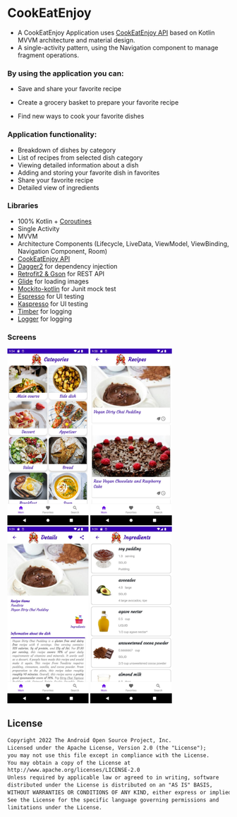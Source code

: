 # CookEatEnjoy

* A CookEatEnjoy Application uses [CookEatEnjoy API](https://spoonacular.com/) based on Kotlin MVVM architecture and material design.
* A single-activity pattern, using the Navigation component to manage fragment operations.

### By using the application you can:

- Save and share your favorite recipe

- Create a grocery basket to prepare your favorite recipe

- Find new ways to cook your favorite dishes

### Application functionality:
- Breakdown of dishes by category
- List of recipes from selected dish category
- Viewing detailed information about a dish
- Adding and storing your favorite dish in favorites
- Share your favorite recipe
- Detailed view of ingredients

### Libraries
- 100% Kotlin + [Coroutines](https://github.com/Kotlin/kotlinx.coroutines)
- Single Activity
- MVVM
- Architecture Components (Lifecycle, LiveData, ViewModel, ViewBinding, Navigation Component, Room)
- [CookEatEnjoy API](https://spoonacular.com/)
- [Dagger2](https://github.com/google/dagger) for dependency injection
- [Retrofit2 & Gson](https://github.com/square/retrofit) for REST API
- [Glide](https://github.com/bumptech/glide) for loading images
- [Mockito-kotlin](https://github.com/nhaarman/mockito-kotlin) for Junit mock test
- [Espresso](https://developer.android.com/training/testing/espresso) for UI testing
- [Kaspresso](https://github.com/KasperskyLab/Kaspresso) for UI testing
- [Timber](https://github.com/JakeWharton/timber) for logging
- [Logger](https://github.com/orhanobut/logger) for logging



### Screens

<p float="left">
  <img src="https://github.com/AGOBIKK/CookEatEnjoy/blob/develop/app/src/main/res/drawable/screenshot_categories.jpg" height="400" />

  <img src="https://github.com/AGOBIKK/CookEatEnjoy/blob/develop/app/src/main/res/drawable/screenshot_recipes.jpg" height="400" />

  <img src="https://github.com/AGOBIKK/CookEatEnjoy/blob/develop/app/src/main/res/drawable/screenshot_details.jpg" height="400" />

  <img src="https://github.com/AGOBIKK/CookEatEnjoy/blob/develop/app/src/main/res/drawable/screenshot_ingredients.jpg" height="400" />
</p>

## License
```xml
Copyright 2022 The Android Open Source Project, Inc.
Licensed under the Apache License, Version 2.0 (the "License");
you may not use this file except in compliance with the License.
You may obtain a copy of the License at
http://www.apache.org/licenses/LICENSE-2.0
Unless required by applicable law or agreed to in writing, software
distributed under the License is distributed on an "AS IS" BASIS,
WITHOUT WARRANTIES OR CONDITIONS OF ANY KIND, either express or implied.
See the License for the specific language governing permissions and
limitations under the License.
```

